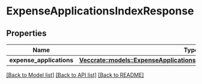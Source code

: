 # ExpenseApplicationsIndexResponse

## Properties

Name | Type | Description | Notes
------------ | ------------- | ------------- | -------------
**expense_applications** | [**Vec<crate::models::ExpenseApplicationsIndexResponseExpenseApplications>**](expenseApplicationsIndexResponse_expense_applications.md) |  | 

[[Back to Model list]](../README.md#documentation-for-models) [[Back to API list]](../README.md#documentation-for-api-endpoints) [[Back to README]](../README.md)


